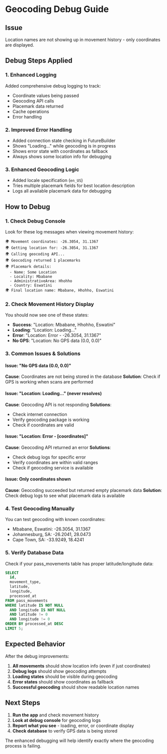 # Geocoding Debug Guide

## Issue
Location names are not showing up in movement history - only coordinates are displayed.

## Debug Steps Applied

### 1. Enhanced Logging
Added comprehensive debug logging to track:
- Coordinate values being passed
- Geocoding API calls
- Placemark data returned
- Cache operations
- Error handling

### 2. Improved Error Handling
- Added connection state checking in FutureBuilder
- Shows "Loading..." while geocoding is in progress
- Shows error state with coordinates as fallback
- Always shows some location info for debugging

### 3. Enhanced Geocoding Logic
- Added locale specification (`en_US`)
- Tries multiple placemark fields for best location description
- Logs all available placemark data for debugging

## How to Debug

### 1. Check Debug Console
Look for these log messages when viewing movement history:
```
🌍 Movement coordinates: -26.3054, 31.1367
🌍 Getting location for: -26.3054, 31.1367
🌍 Calling geocoding API...
🌍 Geocoding returned 1 placemarks
🌍 Placemark details:
  - Name: Some Location
  - Locality: Mbabane
  - AdministrativeArea: Hhohho
  - Country: Eswatini
🌍 Final location name: Mbabane, Hhohho, Eswatini
```

### 2. Check Movement History Display
You should now see one of these states:
- **Success**: "Location: Mbabane, Hhohho, Eswatini"
- **Loading**: "Location: Loading..."
- **Error**: "Location: Error - -26.3054, 31.1367"
- **No GPS**: "Location: No GPS data (0.0, 0.0)"

### 3. Common Issues & Solutions

#### Issue: "No GPS data (0.0, 0.0)"
**Cause**: Coordinates are not being stored in the database
**Solution**: Check if GPS is working when scans are performed

#### Issue: "Location: Loading..." (never resolves)
**Cause**: Geocoding API is not responding
**Solutions**:
- Check internet connection
- Verify geocoding package is working
- Check if coordinates are valid

#### Issue: "Location: Error - [coordinates]"
**Cause**: Geocoding API returned an error
**Solutions**:
- Check debug logs for specific error
- Verify coordinates are within valid ranges
- Check if geocoding service is available

#### Issue: Only coordinates shown
**Cause**: Geocoding succeeded but returned empty placemark data
**Solution**: Check debug logs to see what placemark data is available

### 4. Test Geocoding Manually

You can test geocoding with known coordinates:
- Mbabane, Eswatini: -26.3054, 31.1367
- Johannesburg, SA: -26.2041, 28.0473
- Cape Town, SA: -33.9249, 18.4241

### 5. Verify Database Data

Check if your pass_movements table has proper latitude/longitude data:
```sql
SELECT 
  id, 
  movement_type, 
  latitude, 
  longitude, 
  processed_at 
FROM pass_movements 
WHERE latitude IS NOT NULL 
  AND longitude IS NOT NULL 
  AND latitude != 0 
  AND longitude != 0
ORDER BY processed_at DESC 
LIMIT 5;
```

## Expected Behavior

After the debug improvements:
1. **All movements** should show location info (even if just coordinates)
2. **Debug logs** should show geocoding attempts
3. **Loading states** should be visible during geocoding
4. **Error states** should show coordinates as fallback
5. **Successful geocoding** should show readable location names

## Next Steps

1. **Run the app** and check movement history
2. **Look at debug console** for geocoding logs
3. **Report what you see** - loading, error, or coordinate display
4. **Check database** to verify GPS data is being stored

The enhanced debugging will help identify exactly where the geocoding process is failing.